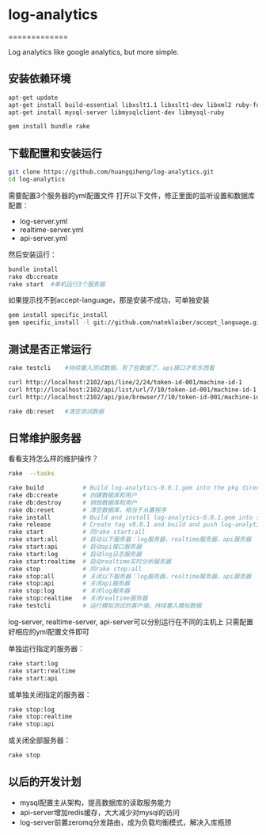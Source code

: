# log-analytics
=============

Log analytics like google analytics, but more simple.

## 安装依赖环境

``` sh
apt-get update
apt-get install build-essential libxslt1.1 libxslt1-dev libxml2 ruby-full libssl-dev libopenssl-ruby libcurl4-openssl-dev git-core libreadline5-dev
apt-get install mysql-server libmysqlclient-dev libmysql-ruby 

gem install bundle rake
```

## 下载配置和安装运行

``` sh
git clone https://github.com/huangqiheng/log-analytics.git
cd log-analytics
```

需要配置3个服务器的yml配置文件
打开以下文件，修正里面的监听设置和数据库配置：
* log-server.yml
* realtime-server.yml
* api-server.yml

然后安装运行：
``` sh
bundle install
rake db:create
rake start 	#单机运行3个服务器
```

如果提示找不到accept-language，那是安装不成功，可单独安装
```sh
gem install specific_install
gem specific_install -l git://github.com/nateklaiber/accept_language.git

```

## 测试是否正常运行

``` sh
rake testcli	#持续塞入测试数据，有了些数据了，api接口才有东西看

curl http://localhost:2102/api/line/2/24/token-id-001/machine-id-1
curl http://localhost:2102/api/list/url/7/10/token-id-001/machine-id-1
curl http://localhost:2102/api/pie/browser/7/10/token-id-001/machine-id-1

rake db:reset	#清空测试数据
```

## 日常维护服务器

看看支持怎么样的维护操作？
``` sh
rake  --tasks

rake build           # Build log-analytics-0.0.1.gem into the pkg directory
rake db:create       # 创建数据库和用户
rake db:destroy      # 销毁数据库和用户
rake db:reset        # 清空数据库，相当于从置程序
rake install         # Build and install log-analytics-0.0.1.gem into system gems
rake release         # Create tag v0.0.1 and build and push log-analytics-0.0.1.gem to Rubygems
rake start           # 同rake start:all
rake start:all       # 启动以下服务器：log服务器，realtime服务器，api服务器
rake start:api       # 启动api接口服务器
rake start:log       # 启动log日志服务器
rake start:realtime  # 启动realtime实时分析服务器
rake stop            # 同rake stop:all
rake stop:all        # 关闭以下服务器：log服务器，realtime服务器，api服务器
rake stop:api        # 关闭api服务器
rake stop:log        # 关闭log服务器
rake stop:realtime   # 关闭realtime服务器
rake testcli         # 运行模拟测试的客户端，持续塞入模拟数据
```

log-server, realtime-server, api-server可以分别运行在不同的主机上
只需配置好相应的yml配置文件即可

单独运行指定的服务器：
``` sh
rake start:log
rake start:realtime
rake start:api
```

或单独关闭指定的服务器：
``` sh
rake stop:log
rake stop:realtime
rake stop:api
```

或关闭全部服务器：
``` sh
rake stop
```
## 以后的开发计划

* mysql配置主从架构，提高数据库的读取服务能力
* api-server增加redis缓存，大大减少对mysql的访问
* log-server前置zeromq分发路由，成为负载均衡模式，解决入库瓶颈

